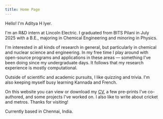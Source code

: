 ```yaml
---
title: Home Page
---
```


Hello! I'm Aditya H Iyer.

I'm an R&D intern at Lincoln Electric. I graduated from BITS Pilani in July 2025 with a B.E., majoring in Chemical Engineering and minoring in Physics.  

I'm interested in all kinds of research in general, but particularly in chemical and nuclear science and engineering. In my free time I play around with open-source programs and applications in these areas — something I've been doing since my undergraduate days. It follows that my research experience is mostly computational.

Outside of scientific and academic pursuits, I like quizzing and trivia. I'm also keeping myself busy learning Kannada and French.

On this website you can view or download my [CV](https://adityahiyer.github.io/Resume_1.pdf), a few pre-prints I've co-authored, and some projects I've worked on. I also like to write about cricket and metros. Thanks for visiting!

Currently based in Chennai, India.
